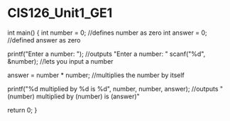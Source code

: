 # CIS126_Unit1_GE1

int main()
{
int number = 0; //defines number as zero
int answer = 0; //defined answer as zero

printf("Enter a number: "); //outputs "Enter a number: "
scanf("%d", &number); //lets you input a number

answer = number * number; //multiplies the number by itself

printf("%d multiplied by %d is %d", number, number, answer); //outputs "(number) multiplied by (number) is (answer)"

  return 0;
}
